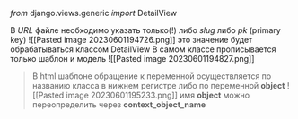 _from_ django.views.generic _import_  DetailView

В _URL_ файле необходимо указать только(!) либо _slug_ либо _pk_ (primary key) 
![[Pasted image 20230601194726.png]]
это значение будет обрабатываться классом DetailView
В самом классе прописывается только шаблон и модель
![[Pasted image 20230601194827.png]]
> В html шаблоне обращение к переменной осуществляется по названию класса в нижнем регистре либо по переменной __object__
![[Pasted image 20230601195233.png]]
имя __object__ можно переопределить через __context_object_name__
